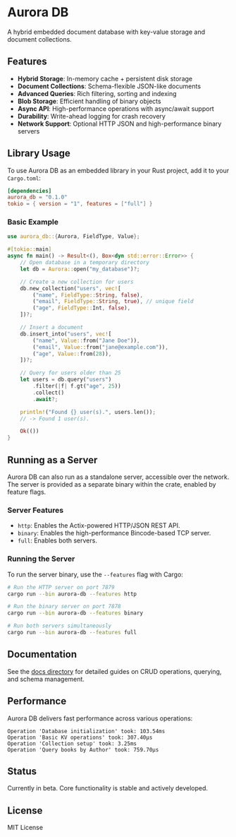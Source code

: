 # Aurora DB

A hybrid embedded document database with key-value storage and document collections.

## Features

- **Hybrid Storage**: In-memory cache + persistent disk storage
- **Document Collections**: Schema-flexible JSON-like documents
- **Advanced Queries**: Rich filtering, sorting and indexing
- **Blob Storage**: Efficient handling of binary objects
- **Async API**: High-performance operations with async/await support
- **Durability**: Write-ahead logging for crash recovery
- **Network Support**: Optional HTTP JSON and high-performance binary servers

## Library Usage

To use Aurora DB as an embedded library in your Rust project, add it to your `Cargo.toml`:

```toml
[dependencies]
aurora_db = "0.1.0"
tokio = { version = "1", features = ["full"] }
```

### Basic Example

```rust
use aurora_db::{Aurora, FieldType, Value};

#[tokio::main]
async fn main() -> Result<(), Box<dyn std::error::Error>> {
    // Open database in a temporary directory
    let db = Aurora::open("my_database")?;

    // Create a new collection for users
    db.new_collection("users", vec![
        ("name", FieldType::String, false),
        ("email", FieldType::String, true), // unique field
        ("age", FieldType::Int, false),
    ])?;

    // Insert a document
    db.insert_into("users", vec![
        ("name", Value::from("Jane Doe")),
        ("email", Value::from("jane@example.com")),
        ("age", Value::from(28)),
    ])?;

    // Query for users older than 25
    let users = db.query("users")
        .filter(|f| f.gt("age", 25))
        .collect()
        .await?;

    println!("Found {} user(s).", users.len());
    // -> Found 1 user(s).

    Ok(())
}
```

## Running as a Server

Aurora DB can also run as a standalone server, accessible over the network. The server is provided as a separate binary within the crate, enabled by feature flags.

### Server Features

- `http`: Enables the Actix-powered HTTP/JSON REST API.
- `binary`: Enables the high-performance Bincode-based TCP server.
- `full`: Enables both servers.

### Running the Server

To run the server binary, use the `--features` flag with Cargo:

```bash
# Run the HTTP server on port 7879
cargo run --bin aurora-db --features http

# Run the binary server on port 7878
cargo run --bin aurora-db --features binary

# Run both servers simultaneously
cargo run --bin aurora-db --features full
```

## Documentation

See the [docs directory](src/docs/) for detailed guides on CRUD operations, querying, and schema management.

## Performance

Aurora DB delivers fast performance across various operations:

```
Operation 'Database initialization' took: 103.54ms
Operation 'Basic KV operations' took: 307.40µs
Operation 'Collection setup' took: 3.25ms
Operation 'Query books by Author' took: 759.70µs
```

## Status

Currently in beta. Core functionality is stable and actively developed.

## License

MIT License
